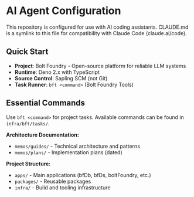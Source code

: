 # AI Agent Configuration

This repository is configured for use with AI coding assistants. CLAUDE.md is a
symlink to this file for compatibility with Claude Code (claude.ai/code).

## Quick Start

- **Project**: Bolt Foundry - Open-source platform for reliable LLM systems
- **Runtime**: Deno 2.x with TypeScript
- **Source Control**: Sapling SCM (not Git)
- **Task Runner**: `bft <command>` (Bolt Foundry Tools)

## Essential Commands

Use `bft <command>` for project tasks. Available commands can be found in `infra/bft/tasks/`.

**Architecture Documentation:**

- `memos/guides/` - Technical architecture and patterns
- `memos/plans/` - Implementation plans (dated)

**Project Structure:**

- `apps/` - Main applications (bfDb, bfDs, boltFoundry, etc.)
- `packages/` - Reusable packages
- `infra/` - Build and tooling infrastructure
